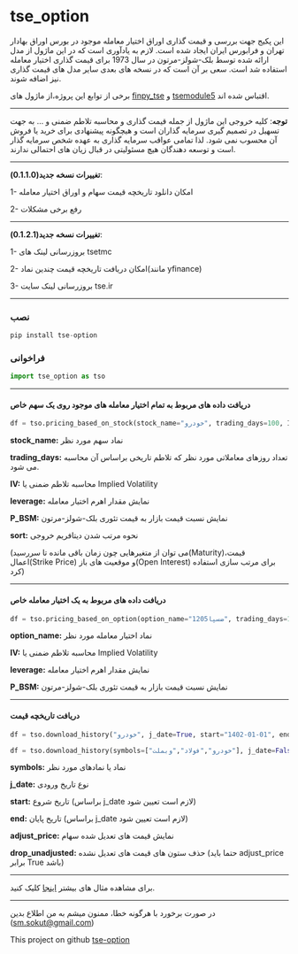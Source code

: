 # tse_option



این پکیج جهت بررسی و قیمت گذاری اوراق اختیار معامله موجود در بورس اوراق بهادار تهران و فرابورس ایران ایجاد شده است. لازم به یادآوری است که در این ماژول از مدل ارائه شده توسط بلک-شولز-مرتون در سال 1973 برای قیمت گذاری اختیار معامله استفاده شد است. سعی بر آن است که در نسخه های بعدی سایر مدل های قیمت گذاری نیز اضافه شوند. 

برخی از توابع این پروژه،از ماژول های [finpy_tse](https://github.com/ARahimiQuant/finpy-tse) و [tsemodule5](https://github.com/python4financeacademy/tsemodule5) اقتباس شده اند.

----------------------------------------------

**توجه**: کلیه خروجی این ماژول از جمله قیمت گذاری و محاسبه تلاطم ضمنی و ... به جهت تسهیل در تصمیم گیری سرمایه گذاران است و هیچگونه پیشنهادی برای خرید یا فروش آن محسوب نمی شود. لذا تمامی عواقب سرمایه گذاری به عهده شخص سرمایه گذار است و توسعه دهندگان هیچ مسئولیتی در قبال زیان های احتمالی ندارند.

----------------------------------------------


**تغییرات نسخه جدید(0.1.1.0)**: 


1- امکان دانلود تاریخچه قیمت سهام و اوراق اختیار معامله


2- رفع برخی مشکلات

----------------------------------------------


**تغییرات نسخه جدید(0.1.2.1)**: 


1- بروزرسانی لینک های tsetmc


2- امکان دریافت تاریخچه قیمت چندین نماد(مانند yfinance)


3- بروزرسانی لینک سایت tse.ir

----------------------------------------------




### نصب
```python
pip install tse-option
```

### فراخوانی
```python
import tse_option as tso
```

-----------------------------------------------------------------


#### دریافت داده های مربوط به تمام اختیار معامله های موجود روی یک سهم خاص
```python
df = tso.pricing_based_on_stock(stock_name="خودرو", trading_days=100, IV=False, leverage=True, P_BSM=False, sort="Maturity")
```

**stock_name:**  نماد سهم مورد نظر


**trading_days:**  تعداد روزهای معاملاتی مورد نظر که تلاطم تاریخی براساس آن محاسبه می شود.


**IV:**  محاسبه تلاطم ضمنی یا Implied Volatility


**leverage:** نمایش مقدار اهرم اختیار معامله


**P_BSM:** نمایش نسبت قیمت بازار به قیمت تئوری بلک-شولز-مرتون


**sort:** نحوه مرتب شدن دیتافریم خروجی

(می توان از متغیرهایی چون زمان باقی مانده تا سررسید(Maturity)،قیمت اعمال(Strike Price) و موقعیت های باز(Open Interest) برای مرتب سازی استفاده کرد)


-----------------------------------------------------------------

#### دریافت داده های مربوط به یک اختیار معامله خاص
```python
df = tso.pricing_based_on_option(option_name="ضسپا1205", trading_days=100, IV=False, leverage=True, P_BSM=False, sort="Maturity")
```
**option_name:** نماد اختیار معامله مورد نظر


**IV:**  محاسبه تلاطم ضمنی یا Implied Volatility


**leverage:** نمایش مقدار اهرم اختیار معامله


**P_BSM:** نمایش نسبت قیمت بازار به قیمت تئوری بلک-شولز-مرتون

-----------------------------------------------------------------

#### دریافت تاریخچه قیمت
```python
df = tso.download_history("خودرو", j_date=True, start="1402-01-01", end=None, adjust_price=True, drop_unadjusted=False)
```
```python
df = tso.download_history(symbols=["خودرو","فولاد","وبملت"], j_date=False, start="2023-01-01", end=None, adjust_price=False, drop_unadjusted=False)
```
**symbols:** نماد یا نمادهای مورد نظر


**j_date:**  نوع تاریخ ورودی


**start:** تاریخ شروع (براساس j_date لازم است تعیین شود)


**end:** تاریخ پایان (براساس j_date لازم است تعیین شود)


**adjust_price:**  نمایش قیمت های تعدیل شده سهام


**drop_unadjusted:** حذف ستون های قیمت های تعدیل نشده (حتما باید adjust_price برابر True باشد)


-----------------------------------------------------------------


برای مشاهده مثال های بیشتر [اینجا](https://github.com/sm-sokout/tse-option/blob/master/Example/Example.ipynb) کلیک کنید.

-----------------------------------------------------------------


در صورت برخورد با هرگونه خطا، ممنون میشم به من اطلاع بدین (sm.sokut@gmail.com)


This project on github [tse-option](https://github.com/sm-sokout/tse-option)
